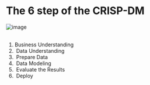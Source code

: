 
# The 6 step of the CRISP-DM 

![image](https://user-images.githubusercontent.com/94874696/201548343-a1fb3af7-52a8-46d7-b694-fbc90135a7de.png)

<ol> 
  <li> Business Understanding
  <li> Data Understanding
  <li> Prepare Data
  <li> Data Modeling
  <li> Evaluate the Results
  <li> Deploy

